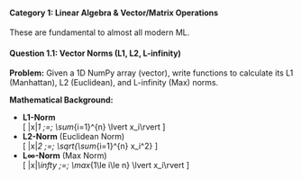 #### Category 1: Linear Algebra & Vector/Matrix Operations  
These are fundamental to almost all modern ML.

#### Question 1.1: Vector Norms (L1, L2, L-infinity)  
**Problem:** Given a 1D NumPy array (vector), write functions to calculate its L1 (Manhattan), L2 (Euclidean), and L-infinity (Max) norms.

**Mathematical Background:**  
- **L1-Norm**  
  \[
    \|x\|_1 \;=\; \sum_{i=1}^{n} \lvert x_i\rvert
  \]
- **L2-Norm** (Euclidean Norm)  
  \[
    \|x\|_2 \;=\; \sqrt{\sum_{i=1}^{n} x_i^2}
  \]
- **L∞-Norm** (Max Norm)  
  \[
    \|x\|_\infty \;=\; \max_{1\le i\le n} \lvert x_i\rvert
  \]
